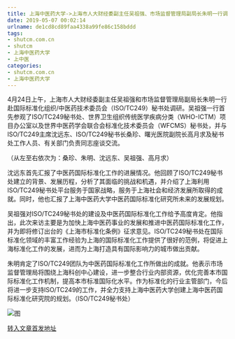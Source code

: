```yaml
---
title: 上海中医药大学->上海市人大财经委副主任吴祖强、市场监督管理局副局长朱明一行调研ISO/TC249秘书处 | shutcm.com.cn
date: 2019-05-07 00:02:14
urlname: de1cd8cd89faa4338a99fe86c158bddd
tags: 
- shutcm.com.cn
- shutcm
- 上海中医药大学
- 上中医
categories:
- shutcm.com.cn
- 上海中医药大学
---
```


4月24日上午，上海市人大财经委副主任吴祖强和市场监督管理局副局长朱明一行赴国际标准化组织/中医药技术委员会（ISO/TC249）秘书处调研。吴祖强一行首先参观了ISO/TC249秘书处、世界卫生组织传统医学疾病分类（WHO-ICTM）项目办公室以及世界中医药学会联合会标准化技术委员会（WFCMS）秘书处，并与ISO/TC249主席沈远东、ISO/TC249秘书长桑珍、曙光医院副院长高月求及秘书处工作人员、有关部门负责同志座谈交流。

（从左至右依次为：桑珍、朱明、沈远东、吴祖强、高月求）

沈远东首先汇报了中医药国际标准化工作的进展情况。他回顾了ISO/TC249秘书处建立的背景、发展历程，分析了其面临的挑战和机遇，并介绍了上海利用ISO/TC249秘书处平台服务于国家战略，服务于上海社会和经济发展所取得的成就。同时，他也汇报了上海中医药大学中医药国际标准化研究所未来的发展规划。

吴祖强对ISO/TC249秘书处的建设及中医药国际标准化工作给予高度肯定。他指出，此次来访主要是为加快上海中医药事业的发展和推进中医药国际标准化工作，并为即将修订出台的《上海市标准化条例》征求意见。ISO/TC249秘书处在国际标准化领域的丰富工作经验为上海的国际标准化工作提供了很好的范例，将促进上海标准化工作的发展，进而为上海打造具有国际影响力的城市做出贡献。

朱明肯定了ISO/TC249团队为中医药国际标准化工作所做出的成就。他表示市场监督管理局将围绕上海科创中心建设，进一步整合行业内部资源，优化完善本市国际标准化工作机制，提高本市标准国际化水平。作为标准化的行业主管部门，今后将进一步支持ISO/TC249的工作，并全力支持上海中医药大学创建上海中医药国际标准化研究院的规划。（ISO/TC249秘书处）

![图](https://www.shutcm.edu.cn/_upload/article/images/33/a2/68f5897b40999a4daa7cbc29cf1a/a1e76ffb-946a-460e-ad05-92a4fcf57126.jpg)

[转入文章首发地址](https://www.shutcm.edu.cn/2019/0425/c221a103228/page.htm)